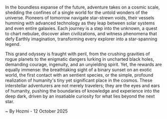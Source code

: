 
In the boundless expanse of the future, adventure takes on a cosmic scale, shedding the confines of a single world for the untold wonders of the universe. Pioneers of tomorrow navigate star-strewn voids, their vessels humming with advanced technology as they leap between solar systems and even entire galaxies. Each journey is a step into the unknown, a quest to chart nebulae, discover alien civilizations, and witness phenomena that defy Earthly imagination, transforming every explorer into a star-spanning legend.

This grand odyssey is fraught with peril, from the crushing gravities of rogue planets to the enigmatic dangers lurking in uncharted black holes, demanding courage, ingenuity, and an unyielding spirit. Yet, the rewards are equally immense: the breathtaking sight of a binary sunset on an exotic world, the first contact with an sentient species, or the simple, profound realization of humanity's tiny yet significant place in the cosmos. These interstellar adventurers are not merely travelers; they are the eyes and ears of humanity, pushing the boundaries of knowledge and experience into the deep dark, driven by an insatiable curiosity for what lies beyond the next star.

~ By Hozmi - 12 October 2025
